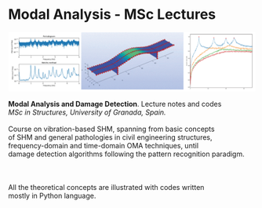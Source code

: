 # Modal Analysis - MSc Lectures

<div align="center">
    <img src="Portada.png" width="850px"</img> 
</div>


**Modal Analysis and Damage Detection**. Lecture notes and codes <br />
*MSc in Structures, University of Granada, Spain.*
<br />
<br />
Course on vibration-based SHM, spanning from basic concepts <br />
of SHM and general pathologies in civil engineering structures, <br />
frequency-domain and time-domain OMA techniques, until <br />
damage detection algorithms following the pattern recognition paradigm.<br />
<br />
<br />
<br />
All the theoretical concepts are illustrated with codes written <br />
mostly in Python language.

